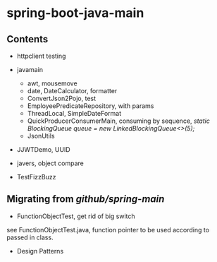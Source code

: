 # spring-boot-java-main

## Contents

- httpclient testing
- javamain
    - awt, mousemove
    - date, DateCalculator, formatter
    - ConvertJson2Pojo, test
    - EmployeePredicateRepository, with params
    - ThreadLocal, SimpleDateFormat
    - QuickProducerConsumerMain, consuming by sequence, *static BlockingQueue<Integer> queue = new LinkedBlockingQueue<>(5);*
    - JsonUtils
    
- JJWTDemo, UUID
- javers, object compare
- TestFizzBuzz

## Migrating from *github/spring-main*

- FunctionObjectTest, get rid of big switch
  
see FunctionObjectTest.java, function pointer to be used according to passed in class.

- Design Patterns



